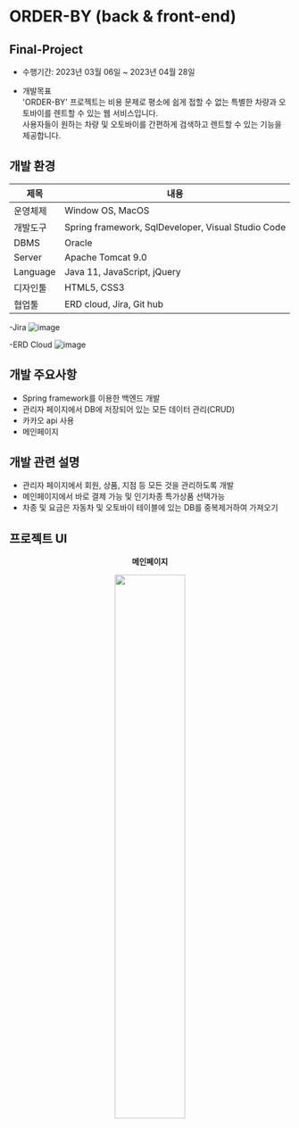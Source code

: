 # ORDER-BY (back & front-end)
## Final-Project

* 수행기간: 2023년 03월 06일 ~ 2023년 04월 28일

* 개발목표 <br> 'ORDER-BY' 프로젝트는 비용 문제로 평소에 쉽게 접할 수 없는 특별한 차량과 오토바이를 렌트할 수 있는 웹 서비스입니다. <br> 사용자들이 원하는 차량 및 오토바이를 간편하게 검색하고 렌트할 수 있는 기능을 제공합니다.


  
## 개발 환경

  |제목|내용|
  |-----|----|
  |운영체제|Window OS, MacOS|
  |개발도구|Spring framework, SqlDeveloper, Visual Studio Code|
  |DBMS|Oracle|
  |Server|Apache Tomcat 9.0|
  |Language|Java 11, JavaScript, jQuery|
  |디자인툴|HTML5, CSS3|
  |협업툴|ERD cloud, Jira, Git hub|
  
-Jira
![image](https://github.com/hswoo9/OrderBy/assets/118331567/bf07ce67-7dca-4bde-9f34-b4ca52e312a7)

-ERD Cloud
![image](https://github.com/hswoo9/OrderBy/assets/118331567/8f4ab56d-c003-42de-adc2-0853e16c639a)


## 개발 주요사항

* Spring framework를 이용한 백엔드 개발
* 관리자 페이지에서 DB에 저장되어 있는 모든 데이터 관리(CRUD)
* 카카오 api 사용
* 메인페이지


## 개발 관련 설명

* 관리자 페이지에서 회원, 상품, 지점 등 모든 것을 관리하도록 개발
* 메인페이지에서 바로 결제 가능 및 인기차종 특가상품 선택가능
* 차종 및 요금은 자동차 및 오토바이 테이블에 있는 DB를 중복제거하여 가져오기


## 프로젝트 UI


<div align="center">
  
  <p><strong> 메인페이지 </strong></p>
  
  <img src="https://user-images.githubusercontent.com/118333635/236735637-7a40a1c7-f486-4e96-b6d4-45d81d7d5385.png"  width="50%" height="50%"> 
</div> 
